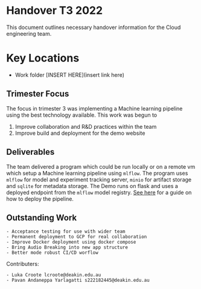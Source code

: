 # Handover T3 2022

This document outlines necessary handover information for the Cloud engineering team.

# Key Locations

- Work folder [INSERT HERE](insert link here)

## Trimester Focus

The focus in trimester 3 was implementing a Machine learning pipeline using the best technology available. This work was begun to

1. Improve collaboration and R&D practices within the team
2. Improve build and deployment for the demo website

## Deliverables

The team delivered a program which could be run locally or on a remote vm which setup a Machine learning pipeline using `mlflow`. The program uses `mlflow` for model and experiment tracking server, `minio` for artifact storage and `sqlite` for metadata storage. The Demo runs on flask and uses a deployed endpoint from the `mlflow` model registry. [See here](insertlinkhere) for a guide on how to deploy the pipeline.

## Outstanding Work

    - Acceptance testing for use with wider team
    - Permanent deployment to GCP for real collaboration
    - Improve Docker deployment using docker compose
    - Bring Audio Breaking into new app structure
    - Better mode robust CI/CD worflow

Contributers:

    - Luka Croote lcroote@deakin.edu.au
    - Pavan Andaneppa Yarlagatti s222182445@deakin.edu.au